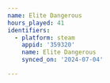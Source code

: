 ```yaml
---
name: Elite Dangerous
hours_played: 41
identifiers:
  - platform: steam
    appid: '359320'
    name: Elite Dangerous
    synced_on: '2024-07-04'

---
```

